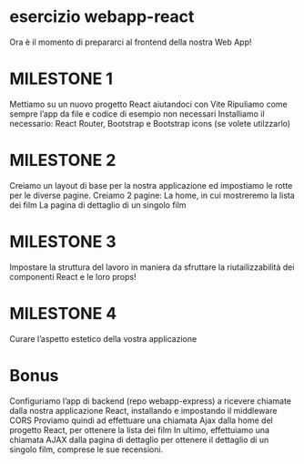 # esercizio webapp-react

Ora è il momento di prepararci al frontend della nostra Web App!
# MILESTONE 1
Mettiamo su un nuovo progetto React aiutandoci con Vite
Ripuliamo come sempre l’app da file e codice di esempio non necessari
Installiamo il necessario: React Router, Bootstrap e Bootstrap icons (se volete utilzzarlo)
# MILESTONE 2
Creiamo un layout di base per la nostra applicazione ed impostiamo le rotte per le diverse pagine.
Creiamo 2 pagine:
La home, in cui mostreremo la lista dei film
La pagina di dettaglio di un singolo film
# MILESTONE 3
Impostare la struttura del lavoro in maniera da sfruttare la riutailizzabilità dei componenti React e le loro props!
# MILESTONE 4
Curare l’aspetto estetico della vostra applicazione
# Bonus
Configuriamo l’app di backend (repo webapp-express) a ricevere chiamate dalla nostra applicazione React, installando e impostando il middleware CORS
Proviamo quindi ad effettuare una chiamata Ajax dalla home del progetto React, per ottenere la lista dei film
In ultimo, effettuiamo una chiamata AJAX dalla pagina di dettaglio per ottenere il dettaglio di un singolo film, comprese le sue recensioni.
